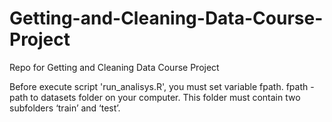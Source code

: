 # Getting-and-Cleaning-Data-Course-Project
Repo for Getting and Cleaning Data Course Project

Before execute script 'run_analisys.R', you must set variable fpath. fpath - path to datasets folder on your computer. This folder must contain two subfolders ‘train’ and ‘test’.
